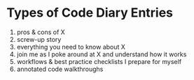 # Types of Code Diary Entries

1. pros & cons of X
2. screw-up story
3. everything you need to know about X
4. join me as I poke around at X and understand how it works
5. workflows & best practice checklists I prepare for myself
6. annotated code walkthroughs
